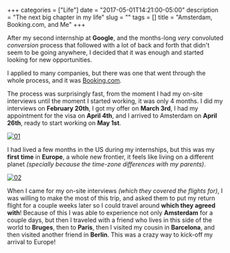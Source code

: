 +++
categories = ["Life"]
date = "2017-05-01T14:21:00-05:00"
description = "The next big chapter in my life"
slug = ""
tags = []
title = "Amsterdam, Booking.com, and Me"
+++

After my second internship at **Google**, and the months-long _very_ convoluted _conversion_ process that followed with a lot of back and forth that didn't seem to be going anywhere, I decided that it was enough and started looking for new opportunities.

I applied to many companies, but there was one that went through the whole process, and it was [Booking.com](Booking.com).

The process was surprisingly fast, from the moment I had my on-site interviews until the moment I started working, it was only 4 months. I did my interviews on **February 20th**, I got my offer on **March 3rd**, I had my appointment for the visa on **April 4th**, and I arrived to Amsterdam on **April 26th**, ready to start working on **May 1st**.

[![01]][01]

I had lived a few months in the US during my internships, but this was my **first time** in **Europe**, a whole new frontier, it feels like living on a different planet _(specially because the time-zone differences with my parents)_.

[![02]][02]

When I came for my on-site interviews _(which they covered the flights for)_, I was willing to make the most of this trip, and asked them to put my return flight for a couple weeks later so I could travel around **which they agreed with**! Because of this I was able to experience not only **Amsterdam** for a couple days, but then I traveled with a friend who lives in this side of the world to **Bruges**, then to **Paris**, then I visited my cousin in **Barcelona**, and then visited another friend in **Berlin**. This was a crazy way to kick-off my arrival to Europe!

[01]: https://i.imgur.com/iSe08tB.jpg "Booking.com"
[02]: https://i.imgur.com/ctllVM1.jpg "Amsterdam"